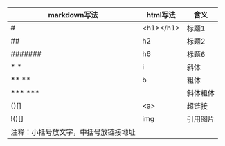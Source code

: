 |markdown写法|html写法|含义|
|-|-|-|
|#|\<h1>\</h1>|标题1|
|##|h2|标题2|
|#######|h6|标题6|
|* * |i|斜体|
|** ** |b|粗体|
|*** *** | |斜体粗体|
|()[]|\<a></a>|超链接|
|!()[]|img|引用图片|
|注释：小括号放文字，中括号放链接地址|



